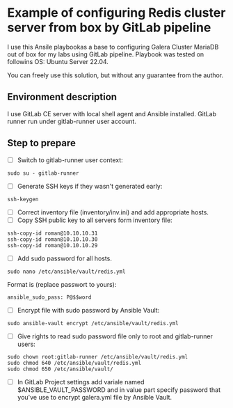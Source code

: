 # Example of configuring Redis cluster server from box by GitLab pipeline

I use this Ansile playbookas a base to configuring Galera Cluster MariaDB out of box for my labs using GitLab pipeline. Playbook was tested on followins OS: Ubuntu Server 22.04.

You can freely use this solution, but without any guarantee from the author.

## Environment description

I use GitLab CE server with local shell agent and Ansible installed. GitLab runner run under gitlab-runner user account.

## Step to prepare

- [ ] Switch to gitlab-runner user context:
```
sudo su - gitlab-runner
```
- [ ] Generate SSH keys if they wasn't generated early:
```Updates were rejected because a pushed branch tip is behind its remote
ssh-keygen
```
- [ ] Correct inventory file (inventory/inv.ini) and add appropriate hosts.
- [ ] Copy SSH public key to all servers form inventory file:
```
ssh-copy-id roman@10.10.10.31
ssh-copy-id roman@10.10.10.30
ssh-copy-id roman@10.10.10.29
```
- [ ] Add sudo password for all hosts.
```
sudo nano /etc/ansible/vault/redis.yml
```
Format is (replace passwort to yours):
```
ansible_sudo_pass: P@$$word
```
- [ ] Encrypt file with sudo password by Ansible Vault:
```
sudo ansible-vault encrypt /etc/ansible/vault/redis.yml
```
- [ ] Give rights to read sudo password file only to root and gitlab-runner users:
```
sudo chown root:gitlab-runner /etc/ansible/vault/redis.yml
sudo chmod 640 /etc/ansible/vault/redis.yml
sudo chmod 650 /etc/ansible/vault/
```

- [ ] In GitLab Project settings add variale named $ANSIBLE_VAULT_PASSWORD and in value part specify password that you've use to encrypt galera.yml file by Ansible Vault.